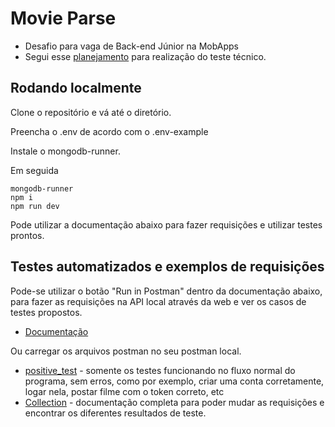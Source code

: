 # Movie Parse
- Desafio para vaga de Back-end Júnior na MobApps 
- Segui esse [planejamento](https://scientific-iridium-246.notion.site/Planejamento-para-teste-t-cnico-da-MobApps-por-dia-c563c16a4b9a4a54a4b326ab71ae2267) para realização do teste técnico. 

## Rodando localmente 

Clone o repositório e vá até o diretório.

Preencha o .env de acordo com o .env-example

Instale o mongodb-runner.

Em seguida
```text 
mongodb-runner
npm i 
npm run dev
```
Pode utilizar a documentação abaixo para fazer requisições e utilizar testes prontos.

## Testes automatizados e exemplos de requisições
Pode-se utilizar o botão "Run in Postman" dentro da documentação abaixo, para fazer as requisições na API local através da web e ver os casos de testes propostos.
- [Documentação](https://documenter.getpostman.com/view/16085223/Uyxeoo71#5156661d-a551-4915-9ea8-4d0fd1deb99e)

Ou carregar os arquivos postman no seu postman local.
- [positive_test](./docs/positive_tests.json) - somente os testes funcionando no fluxo normal do programa, sem erros, como por exemplo, criar uma conta corretamente, logar nela, postar filme com o token correto, etc
- [Collection](./docs/Test_Mobapps.postman_collection.json) - documentação completa para poder mudar as requisições e encontrar os diferentes resultados de teste.
